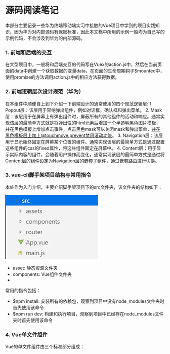   # 源码阅读笔记

  本部分主要记录一些华为终端移动端实习中接触的Vue项目中学到的项目实践知识，因为华为对内部源码有保密标准，因此本文档中所用的示例一般均为自己写的示例代码，不会涉及到华为的内部源码。
  
  ### 1. 前端和后端的交互
  在大型项目中，一般将和后端交互的代码写在Vuex的action.js中，然后在当前页面的data中创建一个获取数据的变量data，在页面的生命周期钩子$mounted中，使用promise的方法调用action.js中的相应方法获得数据。
  
  ### 2. 前端逻辑层次设计规范（华为）
  在本组件中顺便自上到下介绍一下前端设计的通常使用的四个规范逻辑层:
    1. Popout层：该层用于容纳弹出组件，例如对话框，确认框和弹出菜单。
    2. Mask层：该层用于在屏幕上有弹出组件时，屏蔽所有的其他组件的活动和响应。通常实现该层的最简单方式就是将弹出性的html元素后增加一个半透明黑色图片模板，并在黑色模板上增加点击事件，点击黑色mask可以关闭mask和弹出菜单，并在黑色模板层上加上@touchmove.prevent禁用滚动功能。
    3. Navigation层：该层用于显示始终固定在屏幕某个位置的组件。通常实现该层的最简单方式是通过配置这些组件的css的fixed属性，将这些组件固定在屏幕中。
    4. Content层：用于显示实际内容的组件，会随着用户操作而变化，通常实现该层的最简单方式是通过将Content层的组件设定为Navigation层的嵌套子组件，通过嵌套路由进行切换。
  
  ### 3. vue-cli脚手架项目结构与常用指令
  本处作为入门介绍，主要介绍脚手架项目下的src文件夹，该文件夹的结构如下：  
  
  ![avatar](https://raw.githubusercontent.com/Happyxianyueveryday/vue-learning/master/%E5%8D%8E%E4%B8%BA%E6%BA%90%E7%A0%81%E9%98%85%E8%AF%BB%E7%AC%94%E8%AE%B0/QQ%E6%88%AA%E5%9B%BE20190724223120.png)
  
  + asset: 静态资源文件夹
  + components: Vue组件文件夹
  + 
  
  常用的指令包括：
  + $npm install: 安装所有的依赖包，观察到项目中没有node_modules文件夹时首先使用该命令
  + $npm run dev: 构建和执行项目，观察到项目中已经存在node_modules文件夹时首先使用该命令
  
  
  ### 4. Vue单文件组件
  Vue的单文件组件由三个标准部分组成：<template>, <script>和<style>部分组成。
  + <template>中包含该组件的html模板，模板中只能含有一个html元素，且该html元素的id属性必须和当前的Vue组件同名，其他组件使用<组件名>的形式导入当前组件的html模板
  + <script>中包含该组件的Vue定义，其他组件使用import语句导入当前组件的Vue定义
  + <style>中包含该组件的css布局  
  其中关于<script>中组件Vue的定义方法，请参见下面的导出组件部分。
  
  下面是一个非常经典的Vue计数器组件的标准vue-cli组件写法。
  
  ```
  <template>
    <div id="ChildCom">    
        <p>{{count}}</p>
        <button v-on:click="onClickAction">点击增加计数</button>
    </div>
</template>

<script>
export default {
    name: "ChildCom",
    data() {
        return {
            count: 0  
        }
    },
    methods: {
        onClickAction() {
            this.count+=1;  // js的函数this指针总是指向调用该函数的对象，而Vue实例的methods作为实例方法，总是被Vue实例调用
        }  
    },
}
</script>

<style>
</style>
  ```
  
  ### 5. 导出组件: export和export default
  在vue-cli脚手架项目中，通常声明的组件需要进行导出，通常使用export或者export default语句进行导出。export和export default的主要区别在于：
  + 一个vue文件中可以存在多个export语句，但是仅能存在一个export default语句。
  + 导入使用export语句导出的对象时，需要在对象名外加上大括号；而export default的情况则不用。
  + 从某个vue文件导入使用export导出的对象时，不能省略要导入的对象名；而export default的情况则可以省略。
  
  通常在vue-cli的项目结构下，我们推荐一个vue文件中仅存在一个组件，直接使用export default语句进行导出。
  
  ```
  // ./ChildCom.vue
  export default {
    name: "ChildCom",
    data() {
        return {
            count: 0  
        }
    },
    methods: {
        onClickAction() {
            this.count+=1;  // js的函数this指针总是指向调用该函数的对象，而Vue实例的methods作为实例方法，总是被Vue实例调用
        }  
    },
}
  ```
  
  则在其他的组件中需要使用该组件时，只需要使用import语句即可，注意导入使用export语句导出的对象时需要加上大括号。
  ```
  import ChildCom from './ChildCom';
  ```
  
  
  ### 6. 父子组件动态组装
  父子组件的动态组装要求当父组件的数据发生变化时，数据的变化能够自然的传导至子组件，通常使用如下的动态组装进行父子组件的动态组装。
  + 将子组件的props属性在父组件中声明为计算属性。
  + 在html模板中，将父组件的这些计算属性作为html元素的属性值传入子组件中。
  + 完成父子组件的动态组装。
  
  下面提供一个简单的父子组件动态组装示例。
  
  ```
  // 子组件
  <template>
    <div id="ChildCom">
        <p>{{value}}</p>
    </div>
</template>

<script>
export default {
    name: "ChildCom",
    props: {
        value:0    // value作为props所定义的自定义属性
    },
}
</script>

<style>
</style>
  ```
  
  ```
  // 父组件
  <template>
    <div id="FatherCom">
        <!-- 调用子组件ChildCom，该组件的html元素的属性旧对应于props-->
        <ChildCom v-bind:value="fullName"></ChildCom>    <!-- 注意动态绑定html属性必须使用v-bind指令-->
    </div>
</template>

<script>
import ChildCom from './ChildCom';

export default {
    name: "FatherCom",
    data() {
        return {
            firstName: "Mary",
            secondName: "Annie"
        }
    },
    components: {
        ChildCom
    },
    computed: {
        fullName() {  // 计算属性getter
            return this.firstName+" "+this.secondName;
        }
    },
}
</script>

<style>
</style>
  ```
  
  ### 7. 全局状态管理模式——Vuex简单快速入门
  
  
  ### 8. 子组件到父组件的事件流——$emit方法
  在Vue中，从父组件到子组件的数据传递通过props实现，也就是存在从父组件到子组件的数据流，但是不存在
  
  ### 9. 
  
  
  ### 附录：其他组件化的注意事项与问题
  
  (1) 为什么Vue组件的data属性必须将初始值以return语句形式返回？
  
  
  
  
